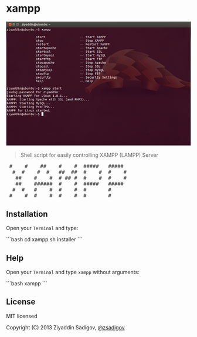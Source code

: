 # xampp
![Terminal](xampp.png)
> Shell script for easily controlling XAMPP (LAMPP) Server

<pre>
 #    #    ##    #    #  #####   #####
  #  #    #  #   ##  ##  #    #  #    #
   ##    #    #  # ## #  #    #  #    #
   ##    ######  #    #  #####   #####
  #  #   #    #  #    #  #       #
 #    #  #    #  #    #  #       #
</pre>

## Installation

<p>Open your <code>Terminal</code> and type:</p>
```bash
cd xampp
sh installer
```


## Help

<p>Open your <code>Terminal</code> and type <code>xampp</code> without arguments:</p>
```bash
xampp
```


## License

MIT licensed

Copyright (C) 2013 Ziyaddin Sadigov, [@zsadigov](http://twitter.com/zsadigov)

